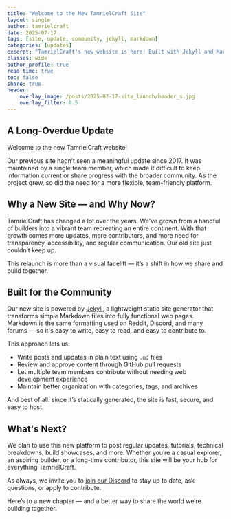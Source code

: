 ```yaml
---
title: "Welcome to the New TamrielCraft Site"
layout: single
author: tamrielcraft
date: 2025-07-17
tags: [site, update, community, jekyll, markdown]
categories: [updates]
excerpt: "TamrielCraft's new website is here! Built with Jekyll and Markdown, it's designed to be easier to update, easier to contribute to, and a much better reflection of the server and its community in 2025."
classes: wide
author_profile: true
read_time: true
toc: false
share: true
header:
    overlay_image: /posts/2025-07-17-site_launch/header_s.jpg
    overlay_filter: 0.5
---
```


## A Long-Overdue Update

Welcome to the new TamrielCraft website!

Our previous site hadn’t seen a meaningful update since 2017. It was maintained by a single team member, which made it difficult to keep information current or share progress with the broader community. As the project grew, so did the need for a more flexible, team-friendly platform.

## Why a New Site — and Why Now?

TamrielCraft has changed a lot over the years. We've grown from a handful of builders into a vibrant team recreating an entire continent. With that growth comes more updates, more contributors, and more need for transparency, accessibility, and regular communication. Our old site just couldn’t keep up.

This relaunch is more than a visual facelift — it’s a shift in how we share and build together.

## Built for the Community

Our new site is powered by [Jekyll](https://jekyllrb.com/), a lightweight static site generator that transforms simple Markdown files into fully functional web pages. Markdown is the same formatting used on Reddit, Discord, and many forums — so it's easy to write, easy to read, and easy to contribute to.

This approach lets us:

- Write posts and updates in plain text using `.md` files  
- Review and approve content through GitHub pull requests  
- Let multiple team members contribute without needing web development experience  
- Maintain better organization with categories, tags, and archives  

And best of all: since it’s statically generated, the site is fast, secure, and easy to host.

## What's Next?

We plan to use this new platform to post regular updates, tutorials, technical breakdowns, build showcases, and more. Whether you’re a casual explorer, an aspiring builder, or a long-time contributor, this site will be your hub for everything TamrielCraft.

As always, we invite you to [join our Discord](#) to stay up to date, ask questions, or apply to contribute.

Here’s to a new chapter — and a better way to share the world we’re building together.
